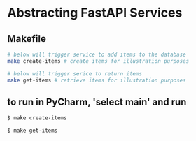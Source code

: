# Abstracting FastAPI Services

## Makefile

```bash
# below will trigger service to add items to the database
make create-items # create items for illustration purposes

# below will trigger serice to return items
make get-items # retrieve items for illustration purposes
```


## to run in PyCharm, 'select main' and run
```bash
$ make create-items

$ make get-items
```

